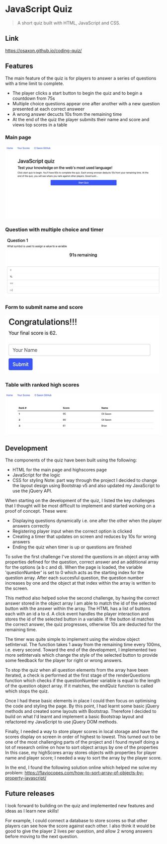 # JavaScript Quiz
> A short quiz built with HTML, JavaScript and CSS.

## Link

https://osaxon.github.io/coding-quiz/ 

## Features

The main feature of the quiz is for players to answer a series of questions with a time limit to complete. 
* The player clicks a start button to begin the quiz and to begin a countdown from 75s
* Multiple choice questions appear one after another with a new question presented at each correct answeer
* A wrong answer decucts 10s from the remaining time
* At the end of the quiz the player submits their name and score and views top scores in a table

### Main page
<img src="./assets/img/Main.jpg">

### Question with multiple choice and timer
<img src="./assets/img/Question.jpg">

### Form to submit name and score
<img src="./assets/img/Submit-form.jpg">

### Table with ranked high scores
<img src="./assets/img/High-scores.jpg">

## Development

The components of the quiz have been built using the following:
* HTML for the main page and highscores page
* JavaScript for the logic
* CSS for styling 
Note: part way through the project I decided to change the layout design using Bootstrap v5 and also updated my JavaScript to use the jQuery API.

When starting on the development of the quiz, I listed the key challenges that I thought will be most difficult to implement and started working on a proof of concept. These were:
* Displaying questions dynamically i.e. one after the other when the player answers correctly
* Registering player input when the correct option is clicked
* Creating a timer that updates on screen and reduces by 10s for wrong answers
* Ending the quiz when timer is up or questions are finished

To solve the first challenge I've stored the questions in an object array with properties defined for the question, correct answer and an additional array for the options (a b c and d). When the page is loaded, the variable 'questionNumber' is set to 0 which acts as the starting index for the question array. After each succesful question, the question number increases by one and the object at that index within the array is written to the screen.

This method also helped solve the second challenge, by having the correct answer stored in the object array I am able to match the id of the selected button with the answer within the array. The HTML has a list of buttons each with an id a to d. A click event handles the player interaction and stores the id of the selected button in a variable. If the button id matches the correct answer, the quiz progresses, otherwise 10s are deducted for the remaining time.

The timer was quite simple to implement using the window object setInterval. The function takes 1 away from the remaining time every 100ms, i.e. every second. Toward the end of the development, I implemented two more setIntervals which change the style of the selected button to provide some feedback for the player for right or wrong answers.

To stop the quiz when all question elements from the array have been iterated, a check is performed at the first stage of the renderQuestions function which checks if the questionNumber variable is equal to the length of the question object array. If it matches, the endQuiz function is called which stops the quiz.

Once I had these basic elements in place I could then focus on optimising the code and styling the page. By this point, I had learnt some basic jQuery methods and created some layouts with Bootstrap. Therefore I decided to build on what I'd learnt and implement a basic Bootstrap layout and refactored my JavaScript to use jQuery DOM methods. 

Finally, I needed a way to store player scores in local storage and have the scores display on screen in order of highest to lowest. This turned out to be one of the most challenging parts of the project and I found myself doing a lot of research online on how to sort object arrays by one of the properties In this case, my highScores array stores objects with properties for player name and player score; I needed a way to sort the array by the player score.

In the end, I found the following solution online which helped me solve my problem:  https://flaviocopes.com/how-to-sort-array-of-objects-by-property-javascript/ 

## Future releases

I look forward to building on the quiz and implemented new features and ideas as I learn new skills!

For example, I could connect a database to store scores so that other players can see how the score against each other.
I also think it would be good to give the player 2 lives per question, and allow 2 wrong answers before moving to the next question. 
